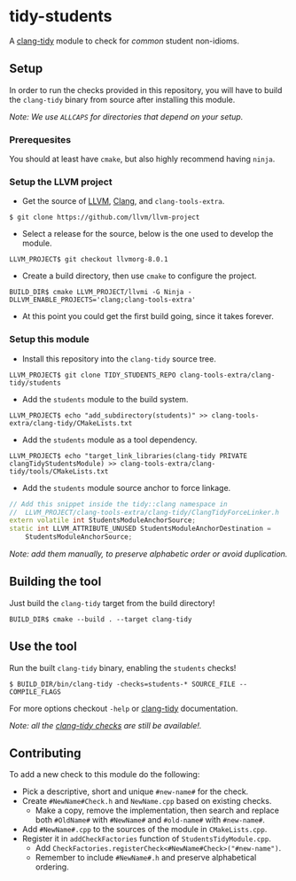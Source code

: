 # tidy-students

A [clang-tidy] module to check for _common_ student non-idioms.

## Setup

In order to run the checks provided in this repository, you will have to build
the `clang-tidy` binary from source after installing this module.

_*Note:* We use `ALLCAPS` for directories that depend on your setup._

### Prerequesites

You should at least have `cmake`, but also highly recommend having `ninja`.

### Setup the LLVM project

 - Get the source of [LLVM], [Clang], and `clang-tools-extra`.

```
$ git clone https://github.com/llvm/llvm-project
```

 - Select a release for the source, below is the one used to develop the module.

```
LLVM_PROJECT$ git checkout llvmorg-8.0.1
```

 - Create a build directory, then use `cmake` to configure the project.

```
BUILD_DIR$ cmake LLVM_PROJECT/llvmi -G Ninja -DLLVM_ENABLE_PROJECTS='clang;clang-tools-extra'
```

 - At this point you could get the first build going, since it takes forever.

### Setup this module

 - Install this repository into the `clang-tidy` source tree.

```
LLVM_PROJECT$ git clone TIDY_STUDENTS_REPO clang-tools-extra/clang-tidy/students
```

 - Add the `students` module to the build system.

```
LLVM_PROJECT$ echo "add_subdirectory(students)" >> clang-tools-extra/clang-tidy/CMakeLists.txt
```

 - Add the `students` module as a tool dependency.

```
LLVM_PROJECT$ echo "target_link_libraries(clang-tidy PRIVATE clangTidyStudentsModule) >> clang-tools-extra/clang-tidy/tools/CMakeLists.txt
```

 - Add the `students` module source anchor to force linkage.

```c++
// Add this snippet inside the tidy::clang namespace in
//  LLVM_PROJECT/clang-tools-extra/clang-tidy/ClangTidyForceLinker.h
extern volatile int StudentsModuleAnchorSource;
static int LLVM_ATTRIBUTE_UNUSED StudentsModuleAnchorDestination =
    StudentsModuleAnchorSource;
```

_*Note:* add them manually, to preserve alphabetic order or avoid duplication._

## Building the tool

Just build the `clang-tidy` target from the build directory!

```
BUILD_DIR$ cmake --build . --target clang-tidy
```

## Use the tool

Run the built `clang-tidy` binary, enabling the `students` checks!

```
$ BUILD_DIR/bin/clang-tidy -checks=students-* SOURCE_FILE -- COMPILE_FLAGS
```

For more options checkout `-help` or [clang-tidy] documentation.

_*Note:* all the [clang-tidy checks] are still be available!._

## Contributing

To add a new check to this module do the following:
 - Pick a descriptive, short and unique `#new-name#` for the check.
 - Create `#NewName#Check.h` and `NewName.cpp` based on existing checks.
   - Make a copy, remove the implementation, then search and replace both
     `#OldName#` with `#NewName#` and `#old-name#` with `#new-name#`.
 - Add `#NewName#.cpp` to the sources of the module in `CMakeLists.cpp`.
 - Register it in `addCheckFactories` function of `StudentsTidyModule.cpp`.
   - Add `CheckFactories.registerCheck<#NewName#Check>("#new-name")`.
   - Remember to include `#NewName#.h` and preserve alphabetical ordering.

[llvm]: https://llvm.org
[clang]: https://clang.llvm.org
[clang-tidy]: https://clang.llvm.org/extra/clang-tidy
[clang-tidy checks]: https://clang.llvm.org/extra/clang-tidy/checks/list.html
